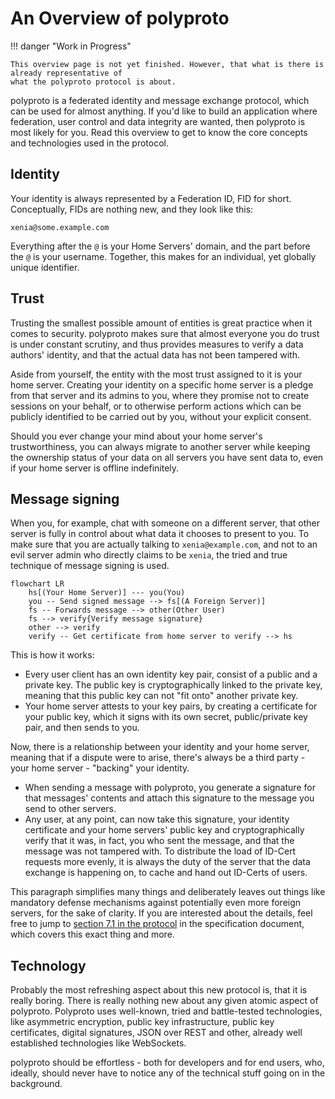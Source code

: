 # An Overview of polyproto

!!! danger "Work in Progress"

    This overview page is not yet finished. However, that what is there is already representative of
    what the polyproto protocol is about.

polyproto is a federated identity and message exchange protocol, which can be used for almost anything.
If you'd like to build an application where federation, user control and data integrity are wanted,
then polyproto is most likely for you. Read this overview to get to know the core concepts and technologies
used in the protocol. 

## Identity

Your identity is always represented by a Federation ID, FID for short. Conceptually, FIDs are nothing new,
and they look like this: 

`xenia@some.example.com`

Everything after the `@` is your Home Servers' domain, and the part before the `@` is your username.
Together, this makes for an individual, yet globally unique identifier.

## Trust

Trusting the smallest possible amount of entities is great practice when it comes to security.
polyproto makes sure that almost everyone you do trust is under constant scrutiny, and thus provides
measures to verify a data authors' identity, and that the actual data has not been tampered with.

Aside from yourself, the entity with the most trust assigned to it is your home server. Creating your
identity on a specific home server is a pledge from that server and its admins to you, where they promise
not to create sessions on your behalf, or to otherwise perform actions which can be publicly identified
to be carried out by you, without your explicit consent.

Should you ever change your mind about your home server's trustworthiness, you can always migrate to another
server while keeping the ownership status of your data on all servers you have sent data to, even if
your home server is offline indefinitely.

## Message signing

When you, for example, chat with someone on a different server, that other server is fully in control
about what data it chooses to present to you. To make sure that you are actually talking to `xenia@example.com`,
and not to an evil server admin who directly claims to be `xenia`, the tried and true technique of
message signing is used. 

```mermaid
flowchart LR
    hs[(Your Home Server)] --- you(You)
    you -- Send signed message --> fs[(A Foreign Server)]
    fs -- Forwards message --> other(Other User)
    fs --> verify{Verify message signature}
    other --> verify
    verify -- Get certificate from home server to verify --> hs
```

This is how it works:

- Every user client has an own identity key pair, consist of a public and a private key. The public
  key is cryptographically linked to the private key, meaning that this public key can not "fit onto"
  another private key.
- Your home server attests to your key pairs, by creating a certificate for your public key, which it
  signs with its own secret, public/private key pair, and then sends to you.

Now, there is a relationship between your identity and your home server, meaning that if a dispute were
to arise, there's always be a third party - your home server - "backing" your identity.

- When sending a message with polyproto, you generate a signature for that messages' contents and attach
  this signature to the message you send to other servers. 
- Any user, at any point, can now take this signature, your identity certificate and your home servers'
  public key and cryptographically verify that it was, in fact, you who sent the message, and that the
  message was not tampered with. To distribute the load of ID-Cert requests more evenly, it is always
  the duty of the server that the data exchange is happening on, to cache and hand out ID-Certs of users.

This paragraph simplifies many things and deliberately leaves out things like mandatory defense mechanisms
against potentially even more foreign servers, for the sake of clarity. If you are interested about the
details, feel free to jump to 
[section 7.1 in the protocol](/Protocol%20Specifications/core/#71-home-server-signed-certificates-for-public-client-identity-keys-id-cert)
in the specification document, which covers this exact thing and more.

## Technology

Probably the most refreshing aspect about this new protocol is, that it is really boring. There is really
nothing new about any given atomic aspect of polyproto. Polyproto uses well-known, tried and battle-tested
technologies, like asymmetric encryption, public key infrastructure, public key certificates, digital signatures,
JSON over REST and other, already well established technologies like WebSockets.

polyproto should be effortless - both for developers and for end users, who, ideally, should never have to
notice any of the technical stuff going on in the background.
